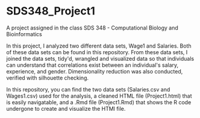 # SDS348_Project1
A project assigned in the class SDS 348 - Computational Biology and Bioinformatics


In this project, I analyzed two different data sets, Wage1 and Salaries. Both of these data sets can be found in this repository. From these data sets, I joined the data sets, tidy'd, wrangled and visualized data so that individuals can understand that correlations exist between an individual's salary, experience, and gender. Dimensionality reduction was also conducted, verified with silhouette checking. 

In this repository, you can find the two data sets (Salaries.csv and Wages1.csv) used for the analysis, a cleaned HTML file (Project1.html) that is easily navigatable, and a .Rmd file (Project1.Rmd) that shows the R code undergone to create and visualize the HTMl file.
